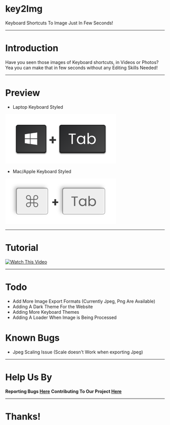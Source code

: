 # key2Img
Keyboard Shortcuts To Image Just In Few Seconds!

---

# Introduction
Have you seen those images of Keyboard shortcuts, in Videos or Photos?
Yea you can make that in few seconds without any Editing Skills Needed!

---
# Preview
* Laptop Keyboard Styled
<img src="img/win+tab.png" width="350" title="Laptop Keyboard Styled">

* Mac/Apple Keyboard Styled
<img src="img/command+tab.png" width="350" title="Mac/Apple Keyboard Styled">

---
# Tutorial
[![Watch This Video](https://img.youtube.com/vi/6iDYY7ZB9l4/0.jpg)](https://www.youtube.com/watch?v=6iDYY7ZB9l4)

---
# Todo
* Add More Image Export Formats (Currently Jpeg, Png Are Available)
* Adding A Dark Theme For the Website
* Adding More Keyboard Themes
* Adding A Loader When Image is Being Processed

# Known Bugs
* Jpeg Scaling Issue (Scale doesn't Work when exporting Jpeg)

---
# Help Us By
**Reporting Bugs [Here](https://github.com/Key2img/Key2Img/issues/new)**
**Contributing To Our Project [Here](https://github.com/Key2img/Key2Img/pulls)**

---

# Thanks!
